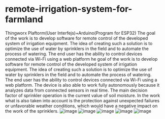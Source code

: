 # remote-irrigation-system-for-farmland
Thingworx Plaftorm(User Interfejs)+Arduino(Program for ESP32)
The goal of the work is to develop software for remote control of the developed system of  irrigation equipment. 
The idea of creating such a solution is to optimize the use of water by  sprinklers in the field and to automate the process of watering. 
The end user has the ability  to control devices connected via Wi-Fi using a web platform
he goal of the work is to develop software for remote control of the developed system of 
irrigation equipment. The idea of creating such a solution is to optimize the use of water by 
sprinklers in the field and to automate the process of watering. The end user has the ability 
to control devices connected via Wi-Fi using a web platform. The device is also able to 
work fully autonomously because it analyzes data from connected sensors in real time. The 
main decision factor of sprinkler operation is the current value of soil moisture. In the work 
what is also taken into account is the protection against unexpected failures or unfavorable 
weather conditions, which would have a negative impact on the work of the sprinklers.
![image](https://user-images.githubusercontent.com/65347753/196162565-ba746afc-e935-46b7-a1ef-221e7a4f36b3.png)
![image](https://user-images.githubusercontent.com/65347753/196162649-739a7d75-8d55-4c8c-a811-d74340baeb26.png)
![image](https://user-images.githubusercontent.com/65347753/196162865-c4e524f9-4669-48d2-81be-1e379b8a30a0.png)
![image](https://user-images.githubusercontent.com/65347753/196162893-abf69960-3793-4c3b-80cb-38c57d1d100c.png)
![image](https://user-images.githubusercontent.com/65347753/196162919-b553cabf-864b-42c7-9e68-36c000b2d82a.png)



